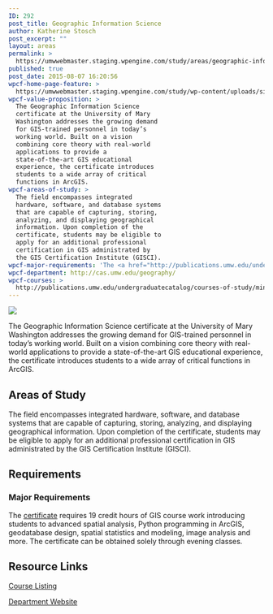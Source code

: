 ```yaml
---
ID: 292
post_title: Geographic Information Science
author: Katherine Stosch
post_excerpt: ""
layout: areas
permalink: >
  https://umwwebmaster.staging.wpengine.com/study/areas/geographic-information-science/
published: true
post_date: 2015-08-07 16:20:56
wpcf-home-page-feature: >
  https://umwwebmaster.staging.wpengine.com/study/wp-content/uploads/sites/5/2015/08/NS-GIS-9-1024x719e.jpg
wpcf-value-proposition: >
  The Geographic Information Science
  certificate at the University of Mary
  Washington addresses the growing demand
  for GIS-trained personnel in today’s
  working world. Built on a vision
  combining core theory with real-world
  applications to provide a
  state-of-the-art GIS educational
  experience, the certificate introduces
  students to a wide array of critical
  functions in ArcGIS.
wpcf-areas-of-study: >
  The field encompasses integrated
  hardware, software, and database systems
  that are capable of capturing, storing,
  analyzing, and displaying geographical
  information. Upon completion of the
  certificate, students may be eligible to
  apply for an additional professional
  certification in GIS administrated by
  the GIS Certification Institute (GISCI).
wpcf-major-requirements: 'The <a href="http://publications.umw.edu/undergraduatecatalog/courses-of-study/minors/geographic-information-science-certificate/">certificate</a> requires 19 credit hours of GIS course work introducing students to advanced spatial analysis, Python programming in ArcGIS, geodatabase design, spatial statistics and modeling, image analysis and more. The certificate can be obtained solely through evening classes.'
wpcf-department: http://cas.umw.edu/geography/
wpcf-courses: >
  http://publications.umw.edu/undergraduatecatalog/courses-of-study/minors/geographic-information-science-certificate/
---
```


<!-- Types Custom Fields: -->
[![](https://umwwebmaster.staging.wpengine.com/study/wp-content/uploads/sites/5/2015/08/NS-GIS-9-1024x719e.jpg)](https://umwwebmaster.staging.wpengine.com/study/wp-content/uploads/sites/5/2015/08/NS-GIS-9-1024x719e.jpg)
<!-- End home-page-feature -->

<!-- value-proposition -->
The Geographic Information Science certificate at the University of Mary Washington addresses the growing demand for GIS-trained personnel in today’s working world. Built on a vision combining core theory with real-world applications to provide a state-of-the-art GIS educational experience, the certificate introduces students to a wide array of critical functions in ArcGIS.
<!-- End value-proposition -->

<!-- areas-of-study -->
## Areas of Study
The field encompasses integrated hardware, software, and database systems that are capable of capturing, storing, analyzing, and displaying geographical information. Upon completion of the certificate, students may be eligible to apply for an additional professional certification in GIS administrated by the GIS Certification Institute (GISCI).
<!-- End areas-of-study -->

<!-- requirements -->
## Requirements

<!-- major-requirements -->
### Major Requirements
The [certificate](http://publications.umw.edu/undergraduatecatalog/courses-of-study/minors/geographic-information-science-certificate/) requires 19 credit hours of GIS course work introducing students to advanced spatial analysis, Python programming in ArcGIS, geodatabase design, spatial statistics and modeling, image analysis and more. The certificate can be obtained solely through evening classes.
<!-- End major-requirements -->

<!-- End requirements -->

<!-- resource-links -->
## Resource Links

<!-- courses -->
[Course Listing](http://publications.umw.edu/undergraduatecatalog/courses-of-study/minors/geographic-information-science-certificate/)

<!-- End courses -->


<!-- department -->
[Department Website](http://cas.umw.edu/geography/)

<!-- End department -->

<!-- End resource-links -->

<!-- End Types Custom Fields -->